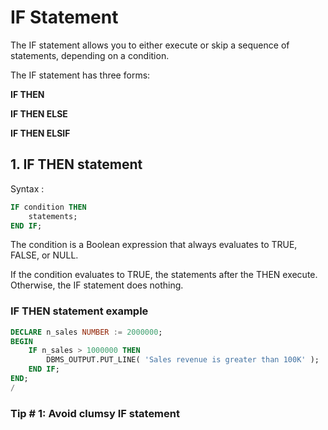 # IF Statement

The IF statement allows you to either execute or skip a sequence of statements, depending on a condition. 

The IF statement has three forms:

__IF THEN__

__IF THEN ELSE__

__IF THEN ELSIF__

## 1. IF THEN statement
Syntax :
```sql
IF condition THEN
    statements;
END IF;
```
The condition is a Boolean expression that always evaluates to TRUE, FALSE, or NULL.

If the condition evaluates to TRUE, the statements after the THEN execute. Otherwise, the IF statement does nothing.

### IF THEN statement example
```sql
DECLARE n_sales NUMBER := 2000000;
BEGIN
    IF n_sales > 1000000 THEN
    	DBMS_OUTPUT.PUT_LINE( 'Sales revenue is greater than 100K' );
	END IF;
END;
/
```

### Tip # 1: Avoid clumsy IF statement
